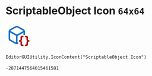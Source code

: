 # ScriptableObject Icon `64x64`
<img src="/img/ScriptableObject%20Icon.png" width=64 height=64>

``` CSharp
EditorGUIUtility.IconContent("ScriptableObject Icon")
```
```
-2871447564015461581
```
